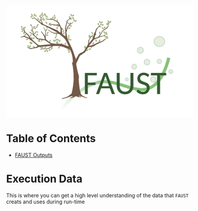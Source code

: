 ![faust_logo](images/logos/faust_logo.png)

# Table of Contents

<!-- START doctoc generated TOC please keep comment here to allow auto update -->
<!-- DON'T EDIT THIS SECTION, INSTEAD RE-RUN doctoc TO UPDATE -->

-   [FAUST Outputs](#faust-outputs)

<!-- END doctoc generated TOC please keep comment here to allow auto update -->

# Execution Data

This is where you can get a high level understanding of the data that `FAUST` creats and uses during run-time
